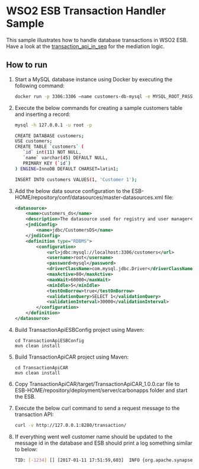 # WSO2 ESB Transaction Handler Sample

This sample illustrates how to handle database transactions in WSO2 ESB. Have a look at the [transaction_api_in_seq](TransactionApiESBConfig/src/main/synapse-config/sequences/transaction_api_in_seq.xml) for the mediation logic.

## How to run

1. Start a MySQL database instance using Docker by executing the following command:
   
   ```bash
   docker run -p 3306:3306 —name customers-db-mysql -e MYSQL_ROOT_PASSWORD=mysql -e MYSQL_USER=mysql -e MYSQL_PASSWORD=mysql -d mysql:5.5
   ```

2. Execute the below commands for creating a sample customers table and inserting a record:

   ```bash
   mysql -h 127.0.0.1 -u root -p
   
   CREATE DATABASE customers;
   USE customers;
   CREATE TABLE `customers` (
      `id` int(11) NOT NULL,
      `name` varchar(45) DEFAULT NULL,
      PRIMARY KEY (`id`)
   ) ENGINE=InnoDB DEFAULT CHARSET=latin1;

   INSERT INTO customers VALUES(1, 'Customer 1');
   ```

3. Add the below data source configuration to the ESB-HOME/repository/conf/datasources/master-datasources.xml file:
   
   ```xml
   <datasource>
       <name>customers_ds</name>
       <description>The datasource used for registry and user manager</description>
       <jndiConfig>
           <name>jdbc/CustomersDS</name>
       </jndiConfig>
       <definition type="RDBMS">
           <configuration>
               <url>jdbc:mysql://localhost:3306/customers</url>
               <username>root</username>
               <password>mysql</password>
               <driverClassName>com.mysql.jdbc.Driver</driverClassName>
               <maxActive>80</maxActive>
               <maxWait>60000</maxWait>
               <minIdle>5</minIdle>
               <testOnBorrow>true</testOnBorrow>
               <validationQuery>SELECT 1</validationQuery>
               <validationInterval>30000</validationInterval>
           </configuration>
       </definition>
   </datasource>
   ```

4. Build TransactionApiESBConfig project using Maven:

   ```
   cd TransactionApiESBConfig
   mvn clean install
   ``` 

5. Build TransactionApiCAR project using Maven:

   ```
   cd TransactionApiCAR
   mvn clean install
   ``` 

6. Copy TransactionApiCAR/target/TransactionApiCAR_1.0.0.car file to ESB-HOME/repository/deployment/server/carbonapps folder and start the ESB.

7. Execute the below curl command to send a request message to the transaction API:

   ```bash
   curl -v http://127.0.0.1:8280/transaction/
   ```

8. If everything went well customer name should be updated to the message id in the database and ESB should print a log something similar to below:

   ```bash
   TID: [-1234] [] [2017-01-11 17:51:59,603]  INFO {org.apache.synapse.mediators.builtin.LogMediator} -  log = Updating customer 1..., message-id = urn:uuid:485cfa0f-f7e6-48b8-8dbd-bb13ddb1842b {org.apache.synapse.mediators.builtin.LogMediator}
   ```
